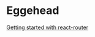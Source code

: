 # Eggehead

[Getting started with react-router](https://egghead.io/courses/getting-started-with-react-router)
